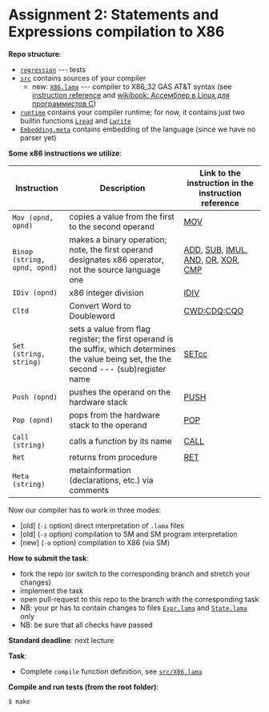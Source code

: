 # Assignment 2: Statements and Expressions compilation to X86

**Repo structure**:
* [`regression`](regression/) --- tests
* [`src`](src/) contains sources of your compiler
  + new: [`X86.lama`](src/X86.lama) --- compiler to X86_32 GAS AT&T syntax (see [instruction reference](https://www.felixcloutier.com/x86/) and [wikibook: Ассемблер в Linux для программистов C](https://ru.wikibooks.org/wiki/%D0%90%D1%81%D1%81%D0%B5%D0%BC%D0%B1%D0%BB%D0%B5%D1%80_%D0%B2_Linux_%D0%B4%D0%BB%D1%8F_%D0%BF%D1%80%D0%BE%D0%B3%D1%80%D0%B0%D0%BC%D0%BC%D0%B8%D1%81%D1%82%D0%BE%D0%B2_C))
* [`runtime`](runtime/) contains your compiler runtime; for now, it contains just two builtin functions [`Lread`](runtime/runtime.c#L7) and [`Lwrite`](runtime/runtime.c#L3)
* [`Embedding.meta`](regression/Embedding.meta) contains embedding of the language (since we have no parser yet)

**Some x86 instructions we utilize**:

| Instruction                  | Description                                                                                                                                   | Link to the instruction in the instruction reference                                                                                                                                                                                                                                                                             |
| ---------------------------- | --------------------------------------------------------------------------------------------------------------------------------------------- | -------------------------------------------------------------------------------------------------------------------------------------------------------------------------------------------------------------------------------------------------------------------------------------------------------------------------------- |
| `Mov (opnd, opnd)`           | copies a value from the first to the second operand                                                                                           | [MOV](https://www.felixcloutier.com/x86/mov)                                                                                                                                                                                                                                                                                     |
| `Binop (string, opnd, opnd)` | makes a binary operation; note, the first operand designates x86 operator, not the source language one                                        | [ADD](https://www.felixcloutier.com/x86/add), [SUB](https://www.felixcloutier.com/x86/sub), [IMUL](https://www.felixcloutier.com/x86/imul), [AND](https://www.felixcloutier.com/x86/and), [OR](https://www.felixcloutier.com/x86/or), [XOR](https://www.felixcloutier.com/x86/xor), [CMP](https://www.felixcloutier.com/x86/cmp) |
| `IDiv (opnd)`                | x86 integer division                                                                                                                          | [IDIV](https://www.felixcloutier.com/x86/idiv)                                                                                                                                                                                                                                                                                   |
| `Cltd`                       | Convert Word to Doubleword                                                                                                                    | [CWD:CDQ:CQO](https://www.felixcloutier.com/x86/cwd:cdq:cqo)                                                                                                                                                                                                                                                                     |
| `Set (string, string)`       | sets a value from flag register; the first operand is the suffix, which determines the value being set, the the second --- (sub)register name | [SETcc](https://www.felixcloutier.com/x86/setcc)                                                                                                                                                                                                                                                                                 |
| `Push (opnd)`                | pushes the operand on the hardware stack                                                                                                      | [PUSH](https://www.felixcloutier.com/x86/push)                                                                                                                                                                                                                                                                                   |
| `Pop (opnd)`                 | pops from the hardware stack to the operand                                                                                                   | [POP](https://www.felixcloutier.com/x86/pop)                                                                                                                                                                                                                                                                                     |
| `Call (string)`              | calls a function by its name                                                                                                                  | [CALL](https://www.felixcloutier.com/x86/call)                                                                                                                                                                                                                                                                                   |
| `Ret`                        | returns from procedure                                                                                                                        | [RET](https://www.felixcloutier.com/x86/ret)                                                                                                                                                                                                                                                                                     |
| `Meta  (string)`             | metainformation (declarations, etc.) via comments                                                                                             |                                                                                                                                                                                                                                                                                                                                  |

Now our compiler has to work in three modes:
* [old] (`-i` option) direct interpretation of `.lama` files
* [old] (`-s` option) compilation to SM and SM program interpretation
* [new] (`-o` option) compilation to X86 (via SM)

**How to submit the task**:
* fork the repo (or switch to the corresponding branch and stretch your changes)
* implement the task
* open pull-request to this repo to the branch with the corresponding task
* NB: your pr has to contain changes to files [`Expr.lama`](src/Expr.lama) and [`State.lama`](src/State.lama) only
* NB: be sure that all checks have passed

**Standard deadline**: next lecture

**Task**:

* Complete `compile` function definition, see [`src/X86.lama`](src/X86.lama#L290)

**Compile and run tests (from the root folder)**:
```bash
$ make
```